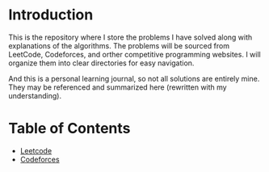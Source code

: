 # Introduction

This is the repository where I store the problems I have solved along with explanations of the algorithms. The problems will be sourced from LeetCode, Codeforces, and orther competitive programming websites. I will organize them into clear directories for easy navigation.

And this is a personal learning journal, so not all solutions are entirely mine. They may be referenced and summarized here (rewritten with my understanding).

# Table of Contents
- [Leetcode](./Leetcode/Leetcode.md)
- [Codeforces](./Codeforces/Codeforces.md)